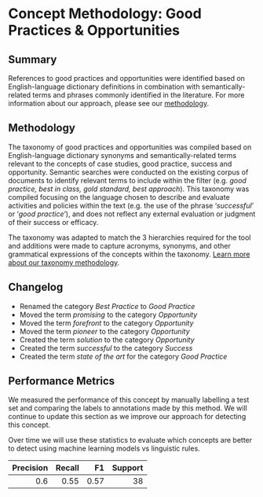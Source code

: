 # Concept Methodology: Good Practices & Opportunities

## Summary

References to good practices and opportunities were identified based on English-language dictionary definitions in combination with semantically-related terms and phrases commonly identified in the literature. For more information about our approach, please see our [methodology](../README.md).

## Methodology

The taxonomy of good practices and opportunities was compiled based on English-language dictionary synonyms and semantically-related terms relevant to the concepts of case studies, good practice, success and opportunity. Semantic searches were conducted on the existing corpus of documents to identify relevant terms to include within the filter (e.g. *good practice, best in class, gold standard, best approach*). This taxonomy was compiled focusing on the language chosen to describe and evaluate activities and policies within the text (e.g. the use of the phrase ‘*successful*’ or ‘*good practice’*), and does not reflect any external evaluation or judgment of their success or efficacy. 

The taxonomy was adapted to match the 3 hierarchies required for the tool and additions were made to capture acronyms, synonyms, and other grammatical expressions of the concepts within the taxonomy. [Learn more about our taxonomy methodology](../README.md).

## Changelog

- Renamed the category *Best Practice* to *Good Practice*
- Moved the term *promising* to the category *Opportunity*
- Moved the term *forefront* to the category *Opportunity*
- Moved the term *pioneer* to the category *Opportunity*
- Created the term *solution* to the category *Opportunity*
- Created the term *successful* to the category *Success*
- Created the term *state of the art* for the category *Good Practice*

## Performance Metrics

We measured the performance of this concept by manually labelling a test set and comparing the labels to annotations made by this method. We will continue to update this section as we improve our approach for detecting this concept.

Over time we will use these statistics to evaluate which concepts are better to detect using machine learning models vs linguistic rules.

|   Precision |   Recall |   F1 |   Support |
|------------:|---------:|-----:|----------:|
|         0.6 |     0.55 | 0.57 |        38 |
